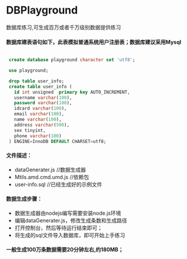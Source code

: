 # DBPlayground
数据库练习,可生成百万或者千万级别数据提供练习

#### 数据库建表语句如下，此表模拟普通系统用户注册表；数据库建议采用Mysql

```sql

 create database playground character set 'utf8'; 

 use playground;

 drop table user_info;
 create table user_info (
   id int unsigned  primary key AUTO_INCREMENT,
   username varchar(100),
   password varchar(100),
   idcard varchar(100),
   email varchar(100),
   name varchar(100),
   address varchar(500),
   sex tinyint,
   phone varchar(100)
 ) ENGINE=InnoDB DEFAULT CHARSET=utf8;
```


#### 文件描述：
- dataGenerater.js //数据生成器
- Mtils.amd.cmd.umd.js //依赖包
- user-info.sql //已经生成好的示例文件

#### 数据生成步骤：
- 数据生成器由nodejs编写需要安装node.js环境
- 编辑dataGenerater.js，修改生成条数和生成路径
- 打开控制台，然后等待运行结束即可；
- 将生成的sql文件导入数据库，即可开始上手练习


#### 一般生成100万条数据需要20分钟左右,约180MB；




